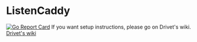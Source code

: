 # ListenCaddy
[![Go Report Card](https://goreportcard.com/badge/github.com/DrivetDevelopment/ListenCaddy)](https://goreportcard.com/report/github.com/DrivetDevelopment/ListenCaddy)
If you want setup instructions, please go on Drivet's wiki. [Drivet's wiki](https://wiki.drivet.xyz/en/listencaddy/get-started)